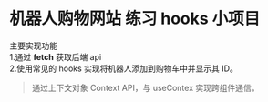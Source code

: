 # 机器人购物网站 练习 hooks 小项目

主要实现功能  
1.通过 **fetch** 获取后端 api  
2.使用常见的 hooks 实现将机器人添加到购物车中并显示其 ID。

> 通过上下文对象 Context API，与 useContex 实现跨组件通信。
